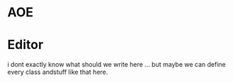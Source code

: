 # AOE 
# Editor

i dont exactly know what should we write here ... but maybe we can define every class andstuff like that here.
